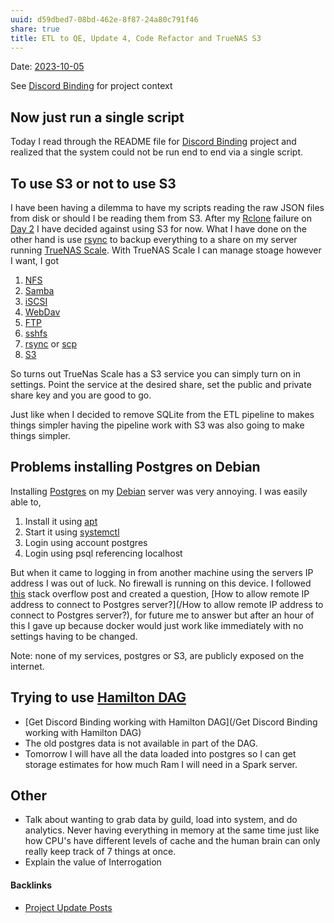 ```yaml
---
uuid: d59dbed7-08bd-462e-8f87-24a80c791f46
share: true
title: ETL to QE, Update 4, Code Refactor and TrueNAS S3
---
```

Date: [2023-10-05](/2023-10-05)

See [Discord Binding](/1c376bfd-75ef-4c0d-9e23-3680653de55f) for project context
## Now just run a single script

Today I read through the README file for [Discord Binding](/1c376bfd-75ef-4c0d-9e23-3680653de55f) project and realized that the system could not be run end to end via a single script. 
## To use S3 or not to use S3

I have been having a dilemma to have my scripts reading the raw JSON files from disk or should I be reading them from S3. After my [Rclone](/253c9f0b-fdaf-41e4-ae0b-584e2bc15cee) failure on [Day 2](/01d14af7-0d89-4c3a-90a8-12696e01e036) I have decided against using S3 for now. What I have done on the other hand is use [rsync](/83b61328-cd0a-426a-bded-e3897e67204b) to backup everything to a share on my server running [TrueNAS Scale](/1fc6c96f-fcb0-40d9-9b57-0645b09dbc92). With TrueNAS Scale I can manage stoage however I want, I got 

1. [NFS](/67d75bf6-213c-4956-a3fe-0a110c13f132)
2. [Samba](/9c9e0876-4016-4731-a868-8c98e67310c6)
4. [iSCSI](/7e8093d9-bbda-42a7-a6ac-4467e2e1320c)
5. [WebDav](/29e9ac87-35a3-406c-a05a-8742f4704bcb)
6. [FTP](/c5fb2dbb-77df-44d5-a51d-ed9ef6743535)
7. [sshfs](/acf83ac3-5b3b-4711-94a6-90249425fdf4)
8. [rsync](/83b61328-cd0a-426a-bded-e3897e67204b) or [scp](/95055af0-ca99-48e4-9c4d-b87107a0d55f)
9. [S3](/cc64a399-1cbe-44ee-ab4a-f36343a593ff)

So turns out TrueNas Scale has a S3 service you can simply turn on in settings. Point the service at the desired share, set the public and private share key and you are good to go.

Just like when I decided to remove SQLite from the ETL pipeline to makes things simpler having the pipeline work with S3 was also going to make things simpler.

## Problems installing Postgres on Debian

Installing [Postgres](/5d70cd64-3134-4b62-8879-12f1f8bb4afe) on my [Debian](/e5892695-48a8-4b08-b405-d70790407a4a) server was very annoying. I was easily able to,

1. Install it using [apt](/46bf620d-4d5f-45ba-b5b4-c3142845fb68)
2. Start it using [systemctl](/044b4897-60c9-4349-9a5d-a8d0975af5fa)
3. Login using account postgres
4. Login using psql referencing localhost

But when it came to logging in from another machine using the servers IP address I was out of luck. No firewall is running on this device. I followed [this](https://stackoverflow.com/questions/3278379/how-to-configure-postgresql-to-accept-all-incoming-connections) stack overflow post and created a question, 
[How to allow remote IP address to connect to Postgres server?](/How to allow remote IP address to connect to Postgres server?), for future me to answer but after an hour of this I gave up because docker would just work like immediately with no settings having to be changed. 

Note: none of my services, postgres or S3, are publicly exposed on the internet.

## Trying to use [Hamilton DAG](/a83ae1cd-71ba-4fe6-846f-2c169a802b9a)

* [Get Discord Binding working with Hamilton DAG](/Get Discord Binding working with Hamilton DAG)
* The old postgres data is not available in part of the DAG.
* Tomorrow I will have all the data loaded into postgres so I can get storage estimates for how much Ram I will need in a Spark server.

## Other

* Talk about wanting to grab data by guild, load into system, and do analytics. Never having everything in memory at the same time just like how CPU's have different levels of cache and the human brain can only really keep track of 7 things at once.
* Explain the value of Interrogation

#### Backlinks

* [Project Update Posts](/4c45797f-8d43-4277-a5c1-de8df9aa7876)